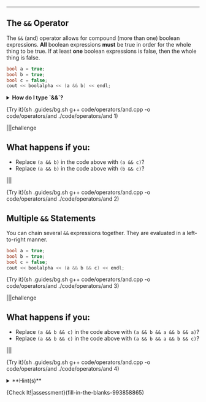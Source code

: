 ---

## The `&&` Operator

The `&&` (and) operator allows for compound (more than one) boolean expressions. **All** boolean expressions **must** be true in order for the whole thing to be true. If at least **one** boolean expressions is false, then the whole thing is false.

```c++
bool a = true;
bool b = true;
bool c = false;
cout << boolalpha << (a && b) << endl;
```

<details><summary><b>How do I type `&&`?</b></summary> It is located towards the top of the keyboard, on the same key as the number `7`. Hold `shift` and press the `7` key to type `&`. </details>

{Try it}(sh .guides/bg.sh g++ code/operators/and.cpp -o code/operators/and ./code/operators/and 1)

|||challenge
## What happens if you:
* Replace `(a && b)` in the code above with `(a && c)`?
* Replace `(a && b)` in the code above with `(b && c)`?

|||

{Try it}(sh .guides/bg.sh g++ code/operators/and.cpp -o code/operators/and ./code/operators/and 2)

## Multiple `&&` Statements

You can chain several `&&` expressions together. They are evaluated in a left-to-right manner.

```c++
bool a = true;
bool b = true;
bool c = false;
cout << boolalpha << (a && b && c) << endl;
```

{Try it}(sh .guides/bg.sh g++ code/operators/and.cpp -o code/operators/and ./code/operators/and 3)

|||challenge
## What happens if you:
* Replace `(a && b && c)` in the code above with `(a && b && a && b && a)`?
* Replace `(a && b && c)` in the code above with `(a && b && a && b && c)`?

|||

{Try it}(sh .guides/bg.sh g++ code/operators/and.cpp -o code/operators/and ./code/operators/and 4)

<details><summary>**Hint(s)**</summary>`c` is the only variable is that is `false`. Thus, if c is involved in an `&&` expression, the entire thing will evaluate to `false`. Any combinations of `a`s and/or `b`s will result in `true`.</details>

{Check It!|assessment}(fill-in-the-blanks-993858865)
